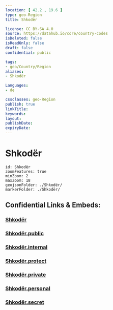 ```yaml
---
location: [ 42.2 , 19.6 ] 
type: geo-Region
title: Shkodër

license: CC BY-SA 4.0
source: https://datahub.io/core/country-codes
isDeleted: false
isReadOnly: false
draft: false
confidential: public

tags:
- geo/Country/Region
aliases:
- Shkodër

Languages:
- de

cssclasses: geo-Region
publish: true
linkTitle: 
keywords: 
layout: 
publishDate: 
expiryDate: 
---
```


# Shkodër

```leaflet
id: Shkodër
zoomFeatures: true 
minZoom: 2 
maxZoom: 18
geojsonFolder: ./Shkodër/
markerFolder: ./Shkodër/
```


## Confidential Links & Embeds: 

### [Shkodër](/_Standards/Earth/Continent/Europe/Europe~South/Albania/Counties~Albania/Shkodër.md) 

### [Shkodër.public](/_public/Earth/Continent/Europe/Europe~South/Albania/Counties~Albania/Shkodër.public.md) 

### [Shkodër.internal](/_internal/Earth/Continent/Europe/Europe~South/Albania/Counties~Albania/Shkodër.internal.md) 

### [Shkodër.protect](/_protect/Earth/Continent/Europe/Europe~South/Albania/Counties~Albania/Shkodër.protect.md) 

### [Shkodër.private](/_private/Earth/Continent/Europe/Europe~South/Albania/Counties~Albania/Shkodër.private.md) 

### [Shkodër.personal](/_personal/Earth/Continent/Europe/Europe~South/Albania/Counties~Albania/Shkodër.personal.md) 

### [Shkodër.secret](/_secret/Earth/Continent/Europe/Europe~South/Albania/Counties~Albania/Shkodër.secret.md)

